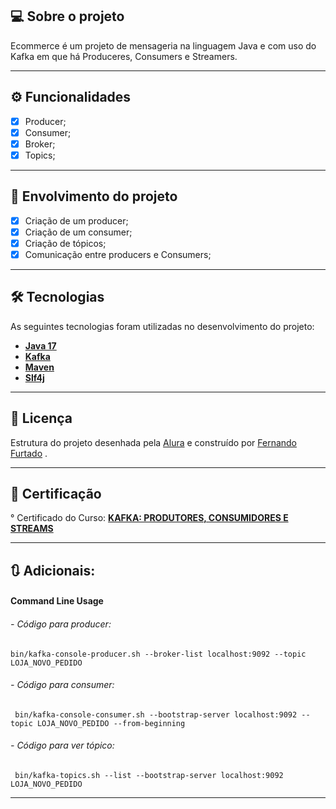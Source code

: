 ## 💻 Sobre o projeto

Ecommerce é um projeto de mensageria na linguagem Java e com uso do Kafka em que há Produceres, Consumers e Streamers.

---

## ⚙️ Funcionalidades

- [x] Producer;
- [x] Consumer;
- [x] Broker;
- [x] Topics;

---

## :1st_place_medal: Envolvimento do projeto
- [x] Criação de um producer;
- [x] Criação de um consumer;
- [x] Criação de tópicos;
- [x] Comunicação entre producers e Consumers;
--- 

## 🛠 Tecnologias

As seguintes tecnologias foram utilizadas no desenvolvimento do projeto:

- **[Java 17](https://www.oracle.com/java)**
- **[Kafka](https://spring.io/projects/spring-boot)**
- **[Maven](https://maven.apache.org)**
- **[Slf4j](https://www.mysql.com)**

---

## 📝 Licença

  Estrutura do projeto desenhada pela [Alura](https://www.alura.com.br) e construído por [Fernando Furtado](https://github.com/Fernando-EngComputacao/) . 

---
## :bookmark: Certificação
° Certificado do Curso: **[KAFKA: PRODUTORES, CONSUMIDORES E STREAMS](https://cursos.alura.com.br/certificate/b088d2b4-9882-4288-afbe-ac854ea47ca6)**

---

## :arrows_clockwise: Adicionais:
#### Command Line Usage
###### - Código para producer:

    bin/kafka-console-producer.sh --broker-list localhost:9092 --topic LOJA_NOVO_PEDIDO

###### - Código para consumer:

     bin/kafka-console-consumer.sh --bootstrap-server localhost:9092 --topic LOJA_NOVO_PEDIDO --from-beginning

###### - Código para ver tópico:

     bin/kafka-topics.sh --list --bootstrap-server localhost:9092 LOJA_NOVO_PEDIDO
___